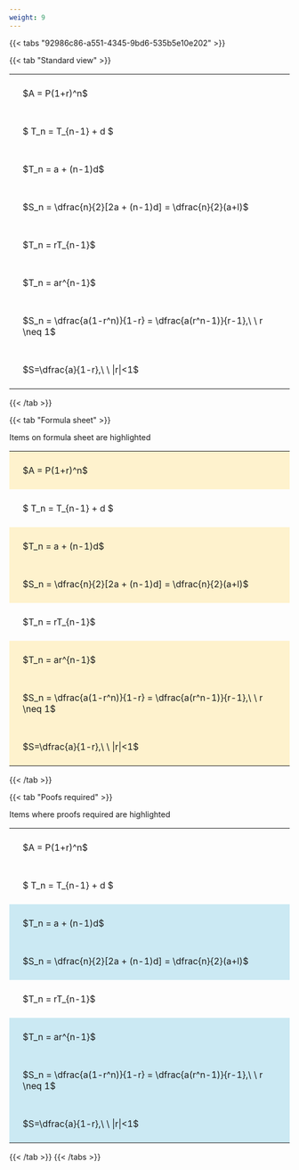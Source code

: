 ```yaml
---
weight: 9
---
```


{{< tabs "92986c86-a551-4345-9bd6-535b5e10e202" >}}

{{< tab "Standard view" >}}

<style type="text/css">
#T_9e8a6 th.col_heading {
  text-align: left;
  font-size: 1em;
}
#T_9e8a6 td {
  text-align: left;
  font-size: 1em;
  padding: 1.5em;
}
</style>
<table id="T_9e8a6">
  <thead>
  </thead>
  <tbody>
    <tr>
      <td id="T_9e8a6_row0_col0" class="data row0 col0" >$A = P(1+r)^n$</td>
    </tr>
    <tr>
      <td id="T_9e8a6_row1_col0" class="data row1 col0" >$ T_n = T_{n-1} + d $</td>
    </tr>
    <tr>
      <td id="T_9e8a6_row2_col0" class="data row2 col0" >$T_n = a + (n-1)d$</td>
    </tr>
    <tr>
      <td id="T_9e8a6_row3_col0" class="data row3 col0" >$S_n = \dfrac{n}{2}[2a + (n-1)d] = \dfrac{n}{2}(a+l)$</td>
    </tr>
    <tr>
      <td id="T_9e8a6_row4_col0" class="data row4 col0" >$T_n = rT_{n-1}$</td>
    </tr>
    <tr>
      <td id="T_9e8a6_row5_col0" class="data row5 col0" >$T_n = ar^{n-1}$</td>
    </tr>
    <tr>
      <td id="T_9e8a6_row6_col0" class="data row6 col0" >$S_n = \dfrac{a(1-r^n)}{1-r} = \dfrac{a(r^n-1)}{r-1},\ \  r \neq 1$</td>
    </tr>
    <tr>
      <td id="T_9e8a6_row7_col0" class="data row7 col0" >$S=\dfrac{a}{1-r},\ \ |r|<1$</td>
    </tr>
  </tbody>
</table>
{{< /tab >}}

{{< tab "Formula sheet" >}}

Items on formula sheet are highlighted 
<br>
<style type="text/css">
#T_0f84f th.col_heading {
  text-align: left;
  font-size: 1em;
}
#T_0f84f td {
  text-align: left;
  font-size: 1em;
  padding: 1.5em;
}
#T_0f84f_row0_col0, #T_0f84f_row2_col0, #T_0f84f_row3_col0, #T_0f84f_row5_col0, #T_0f84f_row6_col0, #T_0f84f_row7_col0 {
  background-color: rgba(255,194,10, 0.2);
}
#T_0f84f_row1_col0, #T_0f84f_row4_col0 {
  background-color: rgba(0,0,0,0);
}
</style>
<table id="T_0f84f">
  <thead>
  </thead>
  <tbody>
    <tr>
      <td id="T_0f84f_row0_col0" class="data row0 col0" >$A = P(1+r)^n$</td>
    </tr>
    <tr>
      <td id="T_0f84f_row1_col0" class="data row1 col0" >$ T_n = T_{n-1} + d $</td>
    </tr>
    <tr>
      <td id="T_0f84f_row2_col0" class="data row2 col0" >$T_n = a + (n-1)d$</td>
    </tr>
    <tr>
      <td id="T_0f84f_row3_col0" class="data row3 col0" >$S_n = \dfrac{n}{2}[2a + (n-1)d] = \dfrac{n}{2}(a+l)$</td>
    </tr>
    <tr>
      <td id="T_0f84f_row4_col0" class="data row4 col0" >$T_n = rT_{n-1}$</td>
    </tr>
    <tr>
      <td id="T_0f84f_row5_col0" class="data row5 col0" >$T_n = ar^{n-1}$</td>
    </tr>
    <tr>
      <td id="T_0f84f_row6_col0" class="data row6 col0" >$S_n = \dfrac{a(1-r^n)}{1-r} = \dfrac{a(r^n-1)}{r-1},\ \  r \neq 1$</td>
    </tr>
    <tr>
      <td id="T_0f84f_row7_col0" class="data row7 col0" >$S=\dfrac{a}{1-r},\ \ |r|<1$</td>
    </tr>
  </tbody>
</table>
{{< /tab >}}

{{< tab "Poofs required" >}}

Items where proofs required are highlighted 
<br>
<style type="text/css">
#T_e014d th.col_heading {
  text-align: left;
  font-size: 1em;
}
#T_e014d td {
  text-align: left;
  font-size: 1em;
  padding: 1.5em;
}
#T_e014d_row0_col0, #T_e014d_row1_col0, #T_e014d_row4_col0 {
  background-color: rgba(0,0,0,0);
}
#T_e014d_row2_col0, #T_e014d_row3_col0, #T_e014d_row5_col0, #T_e014d_row6_col0, #T_e014d_row7_col0 {
  background-color: rgba(0,150,200, 0.2);
}
</style>
<table id="T_e014d">
  <thead>
  </thead>
  <tbody>
    <tr>
      <td id="T_e014d_row0_col0" class="data row0 col0" >$A = P(1+r)^n$</td>
    </tr>
    <tr>
      <td id="T_e014d_row1_col0" class="data row1 col0" >$ T_n = T_{n-1} + d $</td>
    </tr>
    <tr>
      <td id="T_e014d_row2_col0" class="data row2 col0" >$T_n = a + (n-1)d$</td>
    </tr>
    <tr>
      <td id="T_e014d_row3_col0" class="data row3 col0" >$S_n = \dfrac{n}{2}[2a + (n-1)d] = \dfrac{n}{2}(a+l)$</td>
    </tr>
    <tr>
      <td id="T_e014d_row4_col0" class="data row4 col0" >$T_n = rT_{n-1}$</td>
    </tr>
    <tr>
      <td id="T_e014d_row5_col0" class="data row5 col0" >$T_n = ar^{n-1}$</td>
    </tr>
    <tr>
      <td id="T_e014d_row6_col0" class="data row6 col0" >$S_n = \dfrac{a(1-r^n)}{1-r} = \dfrac{a(r^n-1)}{r-1},\ \  r \neq 1$</td>
    </tr>
    <tr>
      <td id="T_e014d_row7_col0" class="data row7 col0" >$S=\dfrac{a}{1-r},\ \ |r|<1$</td>
    </tr>
  </tbody>
</table>
{{< /tab >}}
{{< /tabs >}}